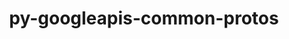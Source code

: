 ---
title: "py-googleapis-common-protos"
layout: cache
categories: [package, v0.20.1]
meta: {"versions": ["1.58.0"], "compilers": ["gcc@=11.3.0"], "oss": ["ubuntu22.04"], "platforms": ["linux"], "targets": ["x86_64_v3"], "stacks": ["ml-linux-x86_64-cpu", "ml-linux-x86_64-cuda", "ml-linux-x86_64-rocm", "root"], "num_specs": 2, "num_specs_by_stack": {"ml-linux-x86_64-cpu": 2, "ml-linux-x86_64-rocm": 2, "ml-linux-x86_64-cuda": 2, "root": 2}}
spec_details: [{"hash": "2zwflbc4uvzqtq7ky7tjoydgn5v5nmfd", "compiler": "gcc@=11.3.0", "versions": ["1.58.0"], "os": "ubuntu22.04", "platform": "linux", "target": "x86_64_v3", "variants": ["build_system=python_pip"], "stacks": ["ml-linux-x86_64-cpu", "ml-linux-x86_64-rocm", "ml-linux-x86_64-cuda", "root"], "size": "-", "tarball": "https://binaries.spack.io/v0.20.1/build_cache/linux-ubuntu22.04-x86_64_v3/gcc-11.3.0/py-googleapis-common-protos-1.58.0/linux-ubuntu22.04-x86_64_v3-gcc-11.3.0-py-googleapis-common-protos-1.58.0-2zwflbc4uvzqtq7ky7tjoydgn5v5nmfd.spack"}, {"hash": "g73zudfwurbfbt52dkutt2t2ed7fqq6v", "compiler": "gcc@=11.3.0", "versions": ["1.58.0"], "os": "ubuntu22.04", "platform": "linux", "target": "x86_64_v3", "variants": ["build_system=python_pip"], "stacks": ["ml-linux-x86_64-cpu", "ml-linux-x86_64-rocm", "ml-linux-x86_64-cuda", "root"], "size": "-", "tarball": "https://binaries.spack.io/v0.20.1/build_cache/linux-ubuntu22.04-x86_64_v3/gcc-11.3.0/py-googleapis-common-protos-1.58.0/linux-ubuntu22.04-x86_64_v3-gcc-11.3.0-py-googleapis-common-protos-1.58.0-g73zudfwurbfbt52dkutt2t2ed7fqq6v.spack"}]
---